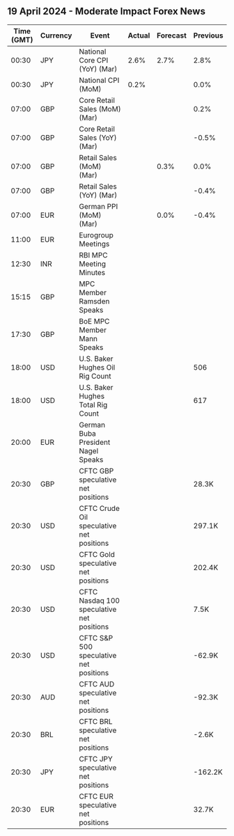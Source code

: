 ## 19 April 2024 - Moderate Impact Forex News

| Time (GMT) | Currency | Event | Actual | Forecast | Previous |
|------|----------|-------|--------|----------|----------|
| 00:30 | JPY | National Core CPI (YoY) (Mar) | 2.6% | 2.7% | 2.8% |
| 00:30 | JPY | National CPI (MoM) | 0.2% |  | 0.0% |
| 07:00 | GBP | Core Retail Sales (MoM) (Mar) |  |  | 0.2% |
| 07:00 | GBP | Core Retail Sales (YoY) (Mar) |  |  | -0.5% |
| 07:00 | GBP | Retail Sales (MoM) (Mar) |  | 0.3% | 0.0% |
| 07:00 | GBP | Retail Sales (YoY) (Mar) |  |  | -0.4% |
| 07:00 | EUR | German PPI (MoM) (Mar) |  | 0.0% | -0.4% |
| 11:00 | EUR | Eurogroup Meetings |  |  |  |
| 12:30 | INR | RBI MPC Meeting Minutes |  |  |  |
| 15:15 | GBP | MPC Member Ramsden Speaks |  |  |  |
| 17:30 | GBP | BoE MPC Member Mann Speaks |  |  |  |
| 18:00 | USD | U.S. Baker Hughes Oil Rig Count |  |  | 506 |
| 18:00 | USD | U.S. Baker Hughes Total Rig Count |  |  | 617 |
| 20:00 | EUR | German Buba President Nagel Speaks |  |  |  |
| 20:30 | GBP | CFTC GBP speculative net positions |  |  | 28.3K |
| 20:30 | USD | CFTC Crude Oil speculative net positions |  |  | 297.1K |
| 20:30 | USD | CFTC Gold speculative net positions |  |  | 202.4K |
| 20:30 | USD | CFTC Nasdaq 100 speculative net positions |  |  | 7.5K |
| 20:30 | USD | CFTC S&P 500 speculative net positions |  |  | -62.9K |
| 20:30 | AUD | CFTC AUD speculative net positions |  |  | -92.3K |
| 20:30 | BRL | CFTC BRL speculative net positions |  |  | -2.6K |
| 20:30 | JPY | CFTC JPY speculative net positions |  |  | -162.2K |
| 20:30 | EUR | CFTC EUR speculative net positions |  |  | 32.7K |
